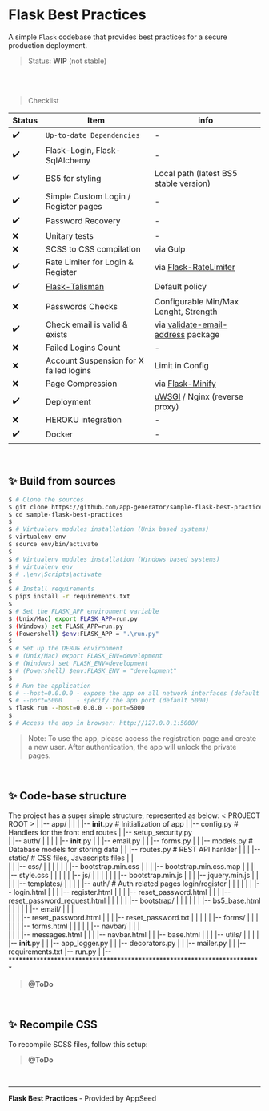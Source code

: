 # Flask Best Practices

A simple `Flask` codebase that provides best practices for a secure production deployment.

> Status: **WIP** (not stable)

<br />
<br />

> Checklist 

| Status | Item | info | 
| --- | --- | --- |
| ✔️ | `Up-to-date Dependencies` | - |
| ✔️ | Flask-Login, Flask-SqlAlchemy | - |
| ✔️ | BS5 for styling | Local path (latest BS5 stable version) |
| ✔️ | Simple Custom Login / Register pages | - | 
| ✔️ | Password Recovery | - | 
| ❌ | Unitary tests | - |
| ❌ | SCSS to CSS compilation | via Gulp |
| ✔️ | Rate Limiter for Login & Register | via [Flask-RateLimiter](https://pypi.org/project/Flask-RateLimiter/) |
| ✔️ | [Flask-Talisman](https://pypi.org/project/flask-talisman/) | Default policy |
| ❌ | Passwords Checks | Configurable Min/Max Lenght, Strength |
| ✔️ | Check email is valid & exists | via [validate-email-address](https://pypi.org/project/validate-email-address/) package |
| ❌ | Failed Logins Count | - |
| ❌ | Account Suspension for X failed logins | Limit in Config |
| ❌ | Page Compression | via [Flask-Minify](https://pypi.org/project/Flask-Minify/) |
| ✔️ | Deployment | [uWSGI](https://uwsgi-docs.readthedocs.io/en/latest/) / Nginx (reverse proxy) | 
| ❌ | HEROKU integration | - |
| ✔️ | Docker | - |

<br />

## ✨ Build from sources

```bash
$ # Clone the sources
$ git clone https://github.com/app-generator/sample-flask-best-practices.git
$ cd sample-flask-best-practices
$
$ # Virtualenv modules installation (Unix based systems)
$ virtualenv env
$ source env/bin/activate
$
$ # Virtualenv modules installation (Windows based systems)
$ # virtualenv env
$ # .\env\Scripts\activate
$
$ # Install requirements
$ pip3 install -r requirements.txt
$
$ # Set the FLASK_APP environment variable
$ (Unix/Mac) export FLASK_APP=run.py
$ (Windows) set FLASK_APP=run.py
$ (Powershell) $env:FLASK_APP = ".\run.py"
$
$ # Set up the DEBUG environment
$ # (Unix/Mac) export FLASK_ENV=development
$ # (Windows) set FLASK_ENV=development
$ # (Powershell) $env:FLASK_ENV = "development"
$
$ # Run the application
$ # --host=0.0.0.0 - expose the app on all network interfaces (default 127.0.0.1)
$ # --port=5000    - specify the app port (default 5000)  
$ flask run --host=0.0.0.0 --port=5000
$
$ # Access the app in browser: http://127.0.0.1:5000/
```

> Note: To use the app, please access the registration page and create a new user. After authentication, the app will unlock the private pages.

<br />

## ✨ Code-base structure

The project has a super simple structure, represented as below:
< PROJECT ROOT >
   |
   |-- app/
   |    |
   |    |-- __init__.py                 # Initialization of app
   |    |-- config.py                   # Handlers for the front end routes
   |    |-- setup_security.py                      
   |    |-- auth/
   |    |
   |    |   |-- __init__.py
   |    |   |-- email.py
   |    |   |-- forms.py
   |    |   |-- models.py               # Database models for storing data
   |    |   |-- routes.py               # REST API hanlder
   |    |
   |    |-- static/                     # CSS files, Javascripts files
   |    |   
   |    |   |-- css/
   |    |   |
   |    |   |   |-- bootstrap.min.css
   |    |   |   |-- bootstrap.min.css.map
   |    |   |   |-- style.css
   |    |   |
   |    |   |-- js/
   |    |   |
   |    |   |   |-- bootstrap.min.js
   |    |   |   |-- jquery.min.js
   |    |   |
   |    |-- templates/
   |    |
   |    |    |-- auth/                    # Auth related pages login/register
   |    |    |
   |    |    |    |-- login.html
   |    |    |    |-- register.html
   |    |    |    |-- reset_password.html
   |    |    |    |-- reset_password_request.html
   |    |    |
   |    |    |-- bootstrap/
   |    |    |
   |    |    |    |-- bs5_base.html
   |    |    |
   |    |    |-- email/
   |    |    |  
   |    |    |    |-- reset_password.html
   |    |    |    |-- reset_password.txt
   |    |    |
   |    |    |-- forms/
   |    |    |
   |    |    |    |-- forms.html
   |    |    |
   |    |    |-- navbar/
   |    |    |  
   |    |    |    |-- messages.html
   |    |    |    |-- navbar.html
   |    |    |-- base.html
   |    |
   |    |-- utils/
   |    |
   |    |    |-- __init__.py
   |    |    |-- app_logger.py
   |    |    |-- decorators.py
   |    |    |-- mailer.py
   |    |
   |-- requirements.txt
   |-- run.py
   |
   |-- ************************************************************************
  

> **@ToDo**

<br />

## ✨ Recompile CSS

To recompile SCSS files, follow this setup:

> **@ToDo**

<br />

--- 
**Flask Best Practices** - Provided by AppSeed

